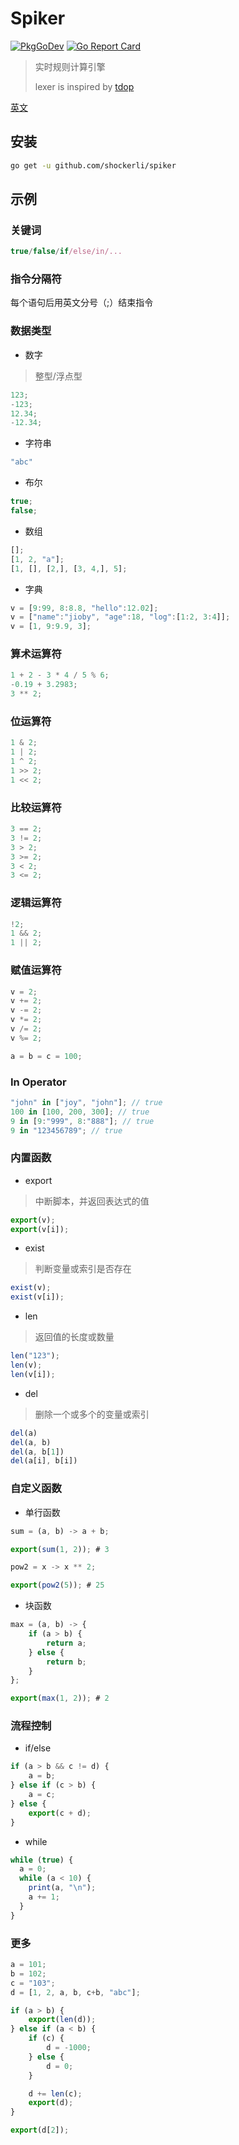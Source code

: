 # Spiker
[![PkgGoDev](https://pkg.go.dev/badge/github.com/shockerli/spiker)](https://pkg.go.dev/github.com/shockerli/spiker) [![Go Report Card](https://goreportcard.com/badge/github.com/shockerli/spiker)](https://goreportcard.com/report/github.com/shockerli/spiker)
> 实时规则计算引擎
>
> lexer is inspired by [tdop](https://github.com/cristiandima/tdop)

[英文](README.md)

## 安装
```sh
go get -u github.com/shockerli/spiker
```

## 示例

### 关键词
```js
true/false/if/else/in/...
```

### 指令分隔符
每个语句后用英文分号（;）结束指令

### 数据类型
- 数字
> 整型/浮点型
```js
123;
-123;
12.34;
-12.34;
```

- 字符串
```js
"abc"
```

- 布尔
```js
true;
false;
```

- 数组
```js
[];
[1, 2, "a"];
[1, [], [2,], [3, 4,], 5];
```

- 字典
```js
v = [9:99, 8:8.8, "hello":12.02];
v = ["name":"jioby", "age":18, "log":[1:2, 3:4]];
v = [1, 9:9.9, 3];
```

### 算术运算符
```js
1 + 2 - 3 * 4 / 5 % 6;
-0.19 + 3.2983;
3 ** 2;
```

### 位运算符
```js
1 & 2;
1 | 2;
1 ^ 2;
1 >> 2;
1 << 2;
```

### 比较运算符
```js
3 == 2;
3 != 2;
3 > 2;
3 >= 2;
3 < 2;
3 <= 2;
```

### 逻辑运算符
```js
!2;
1 && 2;
1 || 2;
```

### 赋值运算符
```js
v = 2;
v += 2;
v -= 2;
v *= 2;
v /= 2;
v %= 2;

a = b = c = 100;
```

### In Operator
```js
"john" in ["joy", "john"]; // true
100 in [100, 200, 300]; // true
9 in [9:"999", 8:"888"]; // true
9 in "123456789"; // true
```

### 内置函数
- export
> 中断脚本，并返回表达式的值
```js
export(v);
export(v[i]);
```

- exist
> 判断变量或索引是否存在
```js
exist(v);
exist(v[i]);
```

- len
> 返回值的长度或数量
```js
len("123");
len(v);
len(v[i]);
```

- del
> 删除一个或多个的变量或索引
```js
del(a)
del(a, b)
del(a, b[1])
del(a[i], b[i])
```

### 自定义函数
- 单行函数

```js
sum = (a, b) -> a + b;

export(sum(1, 2)); # 3
```

```js
pow2 = x -> x ** 2;

export(pow2(5)); # 25
```

- 块函数

```js
max = (a, b) -> {
    if (a > b) {
        return a;
    } else {
        return b;
    }
};

export(max(1, 2)); # 2
```

### 流程控制

- if/else

```js
if (a > b && c != d) {
    a = b;
} else if (c > b) {
    a = c;
} else {
    export(c + d);
}
```

- while

```js
while (true) {
  a = 0;
  while (a < 10) {
    print(a, "\n");
    a += 1;
  }
}
```


### 更多
```js
a = 101;
b = 102;
c = "103";
d = [1, 2, a, b, c+b, "abc"];

if (a > b) {
    export(len(d));
} else if (a < b) {
    if (c) {
        d = -1000;
    } else {
        d = 0;
    }

    d += len(c);
    export(d);
}

export(d[2]);
```
